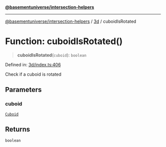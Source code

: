 [**@basementuniverse/intersection-helpers**](../../README.md)

***

[@basementuniverse/intersection-helpers](../../README.md) / [3d](../README.md) / cuboidIsRotated

# Function: cuboidIsRotated()

> **cuboidIsRotated**(`cuboid`): `boolean`

Defined in: [3d/index.ts:406](https://github.com/basementuniverse/intersection-helpers/blob/a748c1cf3d5365b189253eb2878888a254b5c3a1/src/3d/index.ts#L406)

Check if a cuboid is rotated

## Parameters

### cuboid

[`Cuboid`](../types/type-aliases/Cuboid.md)

## Returns

`boolean`
